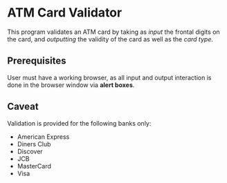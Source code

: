 # ATM Card Validator

This program validates an ATM card by taking as _input_ the frontal digits on the card, and _outputting_ the validity of the card as well as the _card type_. 

## Prerequisites

User must have a working browser, as all input and output interaction is done in the browser window via **alert boxes**.

## Caveat

Validation is provided for the following banks only:

* American Express
* Diners Club
* Discover
* JCB
* MasterCard
* Visa
